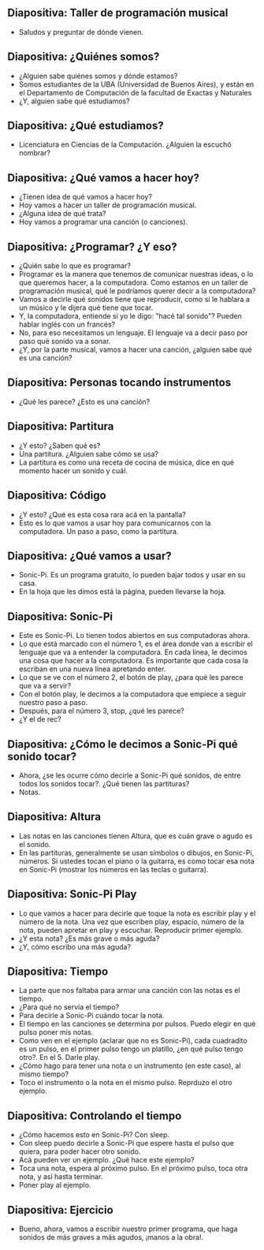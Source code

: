 ## Diapositiva: Taller de programación musical
- Saludos y preguntar de dónde vienen.

## Diapositiva: ¿Quiénes somos?
- ¿Alguien sabe quiénes somos y dónde estamos?
- Somos estudiantes de la UBA (Universidad de Buenos Aires), y están en el Departamento de Computación de la facultad de Exactas y Naturales
- ¿Y, alguien sabe qué estudiamos?

## Diapositiva: ¿Qué estudiamos?
- Licenciatura en Ciencias de la Computación. ¿Alguien la escuchó nombrar?

## Diapositiva: ¿Qué vamos a hacer hoy?
- ¿Tienen idea de qué vamos a hacer hoy?
- Hoy vamos a hacer un taller de programación musical.
- ¿Alguna idea de qué trata?
- Hoy vamos a programar una canción (o canciones).

## Diapositiva: ¿Programar? ¿Y eso?
- ¿Quién sabe lo que es programar?
- Programar es la manera que tenemos de comunicar nuestras ideas, o lo que queremos hacer, a la computadora. Como estamos en un taller de programación musical, qué le podríamos querer decir a la computadora?
- Vamos a decirle qué sonidos tiene que reproducir, como si le hablara a un músico y le dijera qué tiene que tocar.
- Y, la computadora, entiende si yo le digo: "hacé tal sonido"? Pueden hablar inglés con un francés?
- No, para eso necesitamos un lenguaje. El lenguaje va a decir paso por paso qué sonido va a sonar.
- ¿Y, por la parte musical, vamos a hacer una canción, ¿alguien sabe qué es una canción?

## Diapositiva: Personas tocando instrumentos
- ¿Qué les parece? ¿Esto es una canción?

## Diapositiva: Partitura
- ¿Y esto? ¿Saben qué es?
- Una partitura. ¿Alguien sabe cómo se usa?
- La partitura es como una receta de cocina de música, dice en qué momento hacer un sonido y cuál.

## Diapositiva: Código
- ¿Y esto? ¿Qué es esta cosa rara acá en la pantalla?
- Esto es lo que vamos a usar hoy para comunicarnos con la computadora. Un paso a paso, como la partitura.

## Diapositiva: ¿Qué vamos a usar?
- Sonic-Pi. Es un programa gratuito, lo pueden bajar todos y usar en su casa.
- En la hoja que les dimos está la página, pueden llevarse la hoja.

## Diapositiva: Sonic-Pi
- Este es Sonic-Pi. Lo tienen todos abiertos en sus computadoras ahora.
- Lo que está marcado con el número 1, es el área donde van a escribir el lenguaje que va a entender la computadora. En cada línea, le decimos una cosa que hacer a la computadora. Es importante que cada cosa la escriban en una nueva línea apretando enter.
- Lo que se ve con el número 2, el botón de play, ¿para qué les parece que va a servir?
- Con el botón play, le decimos a la computadora que empiece a seguir nuestro paso a paso.
- Después, para el número 3, stop, ¿qué les parece?
- ¿Y el de rec?

## Diapositiva: ¿Cómo le decimos a Sonic-Pi qué sonido tocar?
- Ahora, ¿se les ocurre cómo decirle a Sonic-Pi qué sonidos, de entre todos los sonidos tocar?. ¿Qué tienen las partituras?
- Notas.

## Diapositiva: Altura
- Las notas en las canciones tienen Altura, que es cuán grave o agudo es el sonido.
- En las partituras, generalmente se usan símbolos o dibujos, en Sonic-Pi, números. Si ustedes tocan el piano o la guitarra, es como tocar esa nota en Sonic-Pi (mostrar los números en las teclas o guitarra).

## Diapositiva: Sonic-Pi Play
- Lo que vamos a hacer para decirle que toque la nota es escribir play y el número de la nota. Una vez que escriben play, espacio, número de la nota, pueden apretar en play y escuchar. Reproducir primer ejemplo.
- ¿Y esta nota? ¿Es más grave o más aguda?
- ¿Y, cómo escribo una más aguda?

## Diapositiva: Tiempo
- La parte que nos faltaba para armar una canción con las notas es el tiempo.
- ¿Para qué no servía el tiempo?
- Para decirle a Sonic-Pi cuándo tocar la nota.
- El tiempo en las canciones se determina por pulsos. Puedo elegir en qué pulso poner mis notas.
- Como ven en el ejemplo (aclarar que no es Sonic-Pi), cada cuadradito es un pulso, en el primer pulso tengo un platillo, ¿en qué pulso tengo otro?. En el 5. Darle play.
- ¿Cómo hago para tener una nota o un instrumento (en este caso), al mismo tiempo?
- Toco el instrumento o la nota en el mismo pulso. Reprduzo el otro ejemplo.

## Diapositiva: Controlando el tiempo
- ¿Cómo hacemos esto en Sonic-Pi? Con sleep.
- Con sleep puedo decirle a Sonic-Pi que espere hasta el pulso que quiera, para poder hacer otro sonido.
- Acá pueden ver un ejemplo. ¿Qué hace este ejemplo?
- Toca una nota, espera al próximo pulso. En el próximo pulso, toca otra nota, y así hasta terminar.
- Poner play al ejemplo.

## Diapositiva: Ejercicio
- Bueno, ahora, vamos a escribir nuestro primer programa, que haga sonidos de más graves a más agudos, ¡manos a la obra!.
